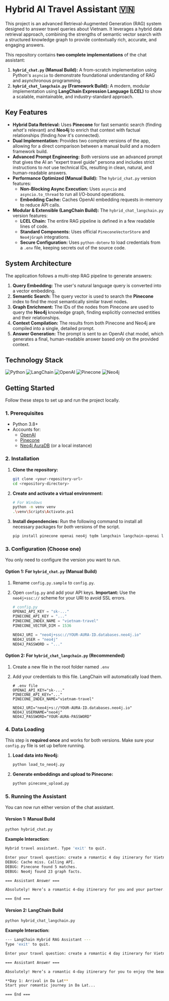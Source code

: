 
# Hybrid AI Travel Assistant 🇻🇳

This project is an advanced Retrieval-Augmented Generation (RAG) system designed to answer travel queries about Vietnam. It leverages a hybrid data retrieval approach, combining the strengths of semantic vector search with a structured knowledge graph to provide contextually rich, accurate, and engaging answers.

This repository contains **two complete implementations** of the chat assistant:
1.  **`hybrid_chat.py` (Manual Build):** A from-scratch implementation using Python's `asyncio` to demonstrate foundational understanding of RAG and asynchronous programming.
2.  **`hybrid_chat_langchain.py` (Framework Build):** A modern, modular implementation using **LangChain Expression Language (LCEL)** to show a scalable, maintainable, and industry-standard approach.

## Key Features

* **Hybrid Data Retrieval:** Uses **Pinecone** for fast semantic search (finding *what's* relevant) and **Neo4j** to enrich that context with factual relationships (finding *how* it's connected).
* **Dual Implementation:** Provides two complete versions of the app, allowing for a direct comparison between a manual build and a modern framework build.
* **Advanced Prompt Engineering:** Both versions use an advanced prompt that gives the AI an "expert travel guide" persona and includes strict instructions to *not* use technical IDs, resulting in clean, natural, and human-readable answers.
* **Performance Optimized (Manual Build):** The `hybrid_chat.py` version features:
    * **Non-Blocking Async Execution:** Uses `asyncio` and `asyncio.to_thread` to run all I/O-bound operations.
    * **Embedding Cache:** Caches OpenAI embedding requests in-memory to reduce API calls.
* **Modular & Extensible (LangChain Build):** The `hybrid_chat_langchain.py` version features:
    * **LCEL Chain:** The entire RAG pipeline is defined in a few readable lines of code.
    * **Standard Components:** Uses official `PineconeVectorStore` and `Neo4jGraph` integrations.
    * **Secure Configuration:** Uses `python-dotenv` to load credentials from a `.env` file, keeping secrets out of the source code.

## System Architecture

The application follows a multi-step RAG pipeline to generate answers:

1.  **Query Embedding:** The user's natural language query is converted into a vector embedding.
2.  **Semantic Search:** The query vector is used to search the **Pinecone** index to find the most semantically similar travel nodes.
3.  **Graph Enrichment:** The IDs of the nodes from Pinecone are used to query the **Neo4j** knowledge graph, finding explicitly connected entities and their relationships.
4.  **Context Compilation:** The results from both Pinecone and Neo4j are compiled into a single, detailed prompt.
5.  **Answer Generation:** The prompt is sent to an OpenAI chat model, which generates a final, human-readable answer based *only* on the provided context.

## Technology Stack

![Python](https://img.shields.io/badge/python-3670A0?style=for-the-badge&logo=python&logoColor=ffdd54)
![LangChain](https://img.shields.io/badge/LangChain-18232C?style=for-the-badge&logo=langchain&logoColor=white)
![OpenAI](https://img.shields.io/badge/OpenAI-412991?style=for-the-badge&logo=openai&logoColor=white)
![Pinecone](https://img.shields.io/badge/Pinecone-0B5CD2?style=for-the-badge&logo=pinecone&logoColor=white)
![Neo4j](https://img.shields.io/badge/Neo4j-018bff?style=for-the-badge&logo=neo4j&logoColor=white)

## Getting Started

Follow these steps to set up and run the project locally.

### 1. Prerequisites

* Python 3.8+
* Accounts for:
    * [OpenAI](https://platform.openai.com/)
    * [Pinecone](https://www.pinecone.io/)
    * [Neo4j AuraDB](https://neo4j.com/cloud/platform/aura-database/) (or a local instance)

### 2. Installation

1.  **Clone the repository:**
    ```bash
    git clone <your-repository-url>
    cd <repository-directory>
    ```

2.  **Create and activate a virtual environment:**
    ```bash
    # For Windows
    python -m venv venv
    .\venv\Scripts\Activate.ps1
    ```

3.  **Install dependencies:**
    Run the following command to install all necessary packages for *both* versions of the script.
    ```bash
    pip install pinecone openai neo4j tqdm langchain langchain-openai langchain-pinecone langchain-neo4j python-dotenv
    ```

### 3. Configuration (Choose one)

You only need to configure the version you want to run.

#### Option 1: For `hybrid_chat.py` (Manual Build)

1.  Rename `config.py.sample` to `config.py`.
2.  Open `config.py` and add your API keys. **Important:** Use the `neo4j+ssc://` scheme for your URI to avoid SSL errors.

    ```python
    # config.py
    OPENAI_API_KEY = "sk-..."
    PINECONE_API_KEY = "..."
    PINECONE_INDEX_NAME = "vietnam-travel"
    PINECONE_VECTOR_DIM = 1536

    NEO4J_URI = "neo4j+ssc://YOUR-AURA-ID.databases.neo4j.io"
    NEO4J_USER = "neo4j"
    NEO4J_PASSWORD = "..."
    ```

#### Option 2: For `hybrid_chat_langchain.py` (Recommended)

1.  Create a new file in the root folder named `.env`
2.  Add your credentials to this file. LangChain will automatically load them.

    ```
    # .env file
    OPENAI_API_KEY="sk-..."
    PINECONE_API_KEY="..."
    PINECONE_INDEX_NAME="vietnam-travel"

    NEO4J_URI="neo4j+s://YOUR-AURA-ID.databases.neo4j.io"
    NEO4J_USERNAME="neo4j"
    NEO4J_PASSWORD="YOUR-AURA-PASSWORD"
    ```

### 4. Data Loading

This step is **required once** and works for both versions. Make sure your `config.py` file is set up before running.

1.  **Load data into Neo4j:**
    ```bash
    python load_to_neo4j.py
    ```
2.  **Generate embeddings and upload to Pinecone:**
    ```bash
    python pinecone_upload.py
    ```

### 5. Running the Assistant

You can now run either version of the chat assistant.

#### Version 1: Manual Build
```bash
python hybrid_chat.py
````

**Example Interaction:**

```bash
Hybrid travel assistant. Type 'exit' to quit.

Enter your travel question: create a romantic 4 day itinerary for Vietnam
DEBUG: Cache miss. Calling API.
DEBUG: Pinecone found 5 matches.
DEBUG: Neo4j found 23 graph facts.

=== Assistant Answer ===

Absolutely! Here’s a romantic 4-day itinerary for you and your partner...

=== End ===
```

#### Version 2: LangChain Build

```bash
python hybrid_chat_langchain.py
```

**Example Interaction:**

```bash
--- LangChain Hybrid RAG Assistant ---
Type 'exit' to quit.

Enter your travel question: create a romantic 4 day itinerary for Vietnam

=== Assistant Answer ===

Absolutely! Here’s a romantic 4-day itinerary for you to enjoy the beauty and charm of Vietnam.

**Day 1: Arrival in Da Lat**
Start your romantic journey in Da Lat...

=== End ===
```

```
